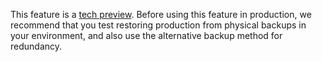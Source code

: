 This feature is a [tech preview](./glossary.md#tech-preview). Before using this feature in production, we recommend that you test restoring production from physical backups in your environment, and also use the alternative backup method for redundancy.
